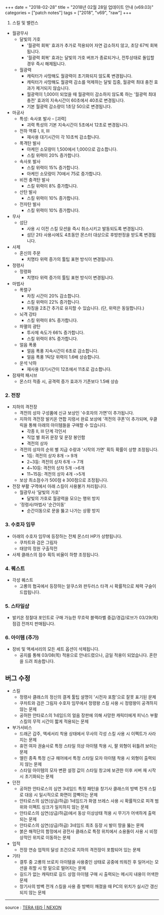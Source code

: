 +++
date = "2018-02-28"
title = "2018년 02월 28일 업데이트 안내 (v69.03)"
categories = ["patch notes"]
tags = ["2018", "v69", "raw"]
+++

1. 스킬 및 밸런스
- 월광무사
  - 달빛의 가호
    - '월광력 회복' 효과가 추가로 적용되어 자연 감소하지 않고, 초당 67씩 회복됩니다.
    - '월광력 회복' 효과는 달빛의 가호 버프가 종료되거나, 전투상태로 돌입할 경우 즉시 해제됩니다.
  - 월광력
    - 캐릭터가 사망해도 월광력이 초기화되지 않도록 변경됩니다.
    - 캐릭터가 사망해도 월광력 감소를 억제하는 달빛 집중, 월광력 최대 충전 효과가 제거되지 않습니다.
    - 월광력이 1,000이 되었을 때 월광력이 감소하지 않도록 하는 '월광력 최대 충전' 효과의 지속시간이 60초에서 40초로 변경됩니다.
    - 기본 월광력 감소량이 1초당 50으로 변경됩니다.
- 마공사
  - 특성: 속사포 발사 – [괴력]
    - 괴력 특성의 기본 지속시간이 5초에서 12초로 변경됩니다.
  - 전하 역류 I, II, III
    - 재사용 대기시간이 각 10초씩 감소합니다.
  - 폭격탄 발사
    - 아케인 소모량이 1,500에서 1,000으로 감소합니다.
    - 스킬 위력이 20% 증가합니다.
  - 속사포 발사
    - 스킬 위력이 15% 증가합니다.
    - 아케인 소모량이 70에서 75로 증가합니다.
  - 비전 충격탄 발사
    - 스킬 위력이 8% 증가합니다.
  - 산탄 발사
    - 스킬 위력이 10% 증가합니다.
  - 전자탄 발사
    - 스킬 위력이 10% 증가합니다.
- 무사
  - 섬단
    - 사용 시 이전 스킬 모션을 즉시 취소시키고 발동되도록 변경됩니다.
    - 섬단 2타 사용시에도 4초동안 몬스터 대상으로 후방판정을 받도록 변경됩니다.
- 사제
  - 혼신의 주문
    - 치명타 위력 증가의 툴팁 표현 방식이 변경됩니다.
- 정령사
  - 정령화
    - 치명타 위력 증가의 툴팁 표현 방식이 변경됩니다.
- 마법사
  - 폭렬구
    - 차징 시간이 20% 감소합니다.
    - 스킬 위력이 22% 증가합니다.
    - 차징을 2초간 추가로 유지할 수 있습니다. (단, 위력은 동일합니다.)
  - 뇌격 강타
    - 스킬 위력이 8% 증가합니다.
  - 파멸의 광탄
    - 투사체 속도가 66% 증가합니다.
    - 스킬 위력이 8% 증가합니다.
  - 얼음 폭풍
    - 얼음 폭풍 지속시간이 6초로 감소합니다.
    - 얼음 폭풍 1틱당 위력이 1.6배 상승합니다.
  - 운석 낙하
    - 재사용 대기시간이 12초에서 11초로 감소합니다.
- 잠재력 패시브
  - 몬스터 적중 시, 공격력 증가 효과가 기존보다 1.5배 상승

### 2. 전장
- 지하의 격전장
  - 격전의 상자 구성품에 신규 보상인 '수호자의 가면'이 추가됩니다.
  - 지하의 격전장 발키온 연합 지령서 완료 보상에 '격전의 쿠폰'이 추가되며, 우클릭을 통해 아래의 아이템들을 구매할 수 있습니다.
    - 각종 II, III 단계 각인서
    - 직업 별 희귀 문장 및 문장 봉인함
    - 격전의 상자
  - 격전의 상자의 순위 별 지급 수량과 '시작의 가면' 획득 확률이 상향 조정됩니다.
    - 1등: 격전의 상자 8개 -> 9개
    - 2~3등: 격전의 상자 6개 -> 7개
    - 4~10등: 격전의 상자 5개 ->6개
    - 11~15등: 격전의 상자 4개 ->5개
  - 보상 최소점수가 500점 è 300점으로 조정됩니다.
- 전장 부활 구역에서 아래 스킬이 사용불가 처리됩니다.
  - 월광무사 '달빛의 가호'
    - 달빛의 가호로 월광력을 모으는 행위 방지
  - '정령사/마법사 '순간이동'
    - 순간이동으로 문을 뚫고 나가는 상황 방지

### 3. 수호자 임무
- 아래의 수호자 임무에 등장하는 전체 몬스터 HP가 상향됩니다.
  - 쿠차트와 검은 그림자
  - 태양의 정원 구출작전
- 사제 클래스의 점수 획득 비율이 하향 조정됩니다.

### 4. 퀘스트
- 각성 퀘스트
  - 고룡의 협곡에서 등장하는 알쿠스와 판두러스 타격 시 확률적으로 체력 구슬이 드랍됩니다.

### 5. 스타일샵
- 발키온 정찰대 포인트로 구매 가능한 무흐락 블랙라벨 중갑/경갑/로브가 03/29(목) 점검 전까지 판매됩니다.

### 6. 아이템 (추가)
- 장비 및 액세서리의 모든 세트 옵션이 삭제됩니다. 
  - 공지를 통해 03/08(목) 적용으로 안내드렸으나, 금일 적용이 되었습니다. 혼란을 드려 죄송합니다. 

## 버그 수정

- 스킬
  - 정령사 클래스의 정신의 결계 툴팁 설명이 '시전자 포함'으로 잘못 표기된 문제
  - 쿠차트와 검은 그림자 수호자 임무에서 정령왕 스킬 사용 시 정령왕이 공격하지 않는 문제
  - 공허한 안타로스의 1네임드의 얼음 장판에 의해 사망한 캐릭터에게 피닉스 부활 스킬의 무적 시간이 짧게 적용되는 문제
- 부가서비스
  - 드래곤 갑주, 액세서리 착용 상태에서 무사의 각성 스킬 사용 시 이펙트가 사라지는 문제
  - 휴먼 여자 권술사로 특정 스타일 의상 아이템 착용 시, 팔 외형이 뒤틀려 보이는 문제
  - 엘린 종족 특정 신규 헤어에서 특정 스타일 모자 아이템 착용 시 외형이 출력되지 않는 문제
  - 스타일 아이템의 모자 변환 설정 값이 스타일 창고에 보관한 이후 서버 재 시작 시 초기화되는 문제
- 던전
  - 공허한 안타로스의 심연 3네임드 특정 패턴을 창기사 클래스의 방벽 전개 스킬로 대응 시 일시적으로 화면이 깜빡이는 문제
  - 안타로스의 심연(상급/하급) 1네임드가 화염 브레스 사용 시 확률적으로 피격 범위와 이펙트 싱크가 일치하지 않는 문제
  - 안타로스의 심연(상급/하급)에서 동상 이상상태 적용 시 무기가 어색하게 출력되는 문제
  - 안타로스의 심연(상급/하급) 3네임드 최초 등장 시 발이 땅을 뚫는 문제
  - 붉은 해적단의 함정에서 광전사 클래스로 특정 위치에서 소용돌이 사용 시 비정상적인 위치로 이동하는 문제
- 업적
  - 전장 연승 업적의 달성 조건으로 지하의 격전장이 포함되어 있는 문제
- 기타
  - 결투 중 고룡의 브로치 아이템을 사용중인 상태로 공중에 띄워진 후 일어서는 모션을 취할 시 땅 밑으로 떨어지는 문제
  - 길드가 없는 캐릭터로 길드 상점 아이템 구매 시 출력되는 메시지 내용이 어색한 문제
  - 창기사의 방벽 전개 스킬을 사용 중 방벽이 깨졌을 때 PC의 위치가 실시간 갱신되지 않는 문제

----

source : [TERA 테라 | NEXON](http://tera.nexon.com/news/update/view.aspx?n4articlesn=321)
